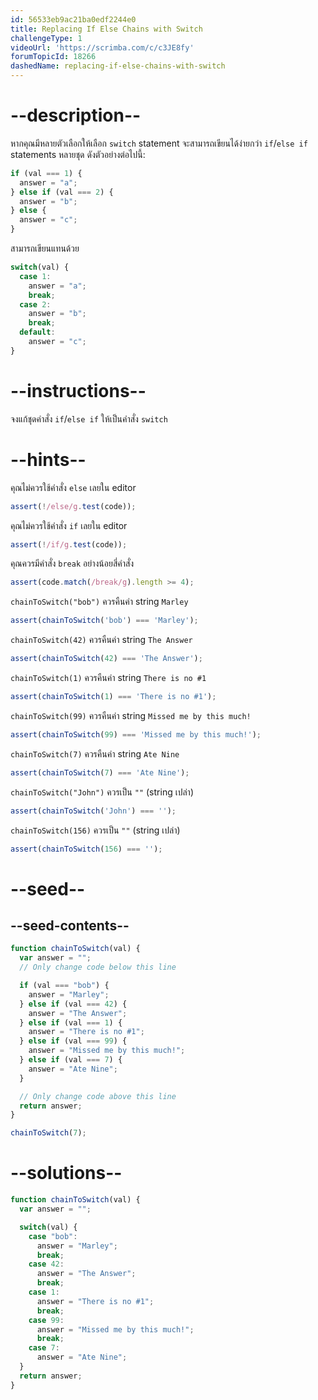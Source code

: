 ```yaml
---
id: 56533eb9ac21ba0edf2244e0
title: Replacing If Else Chains with Switch
challengeType: 1
videoUrl: 'https://scrimba.com/c/c3JE8fy'
forumTopicId: 18266
dashedName: replacing-if-else-chains-with-switch
---
```


# --description--

หากคุณมีหลายตัวเลือกให้เลือก `switch` statement จะสามารถเขียนได้ง่ายกว่า `if`/`else if` statements หลายชุด ดังตัวอย่างต่อไปนี้:

```js
if (val === 1) {
  answer = "a";
} else if (val === 2) {
  answer = "b";
} else {
  answer = "c";
}
```

สามารถเขียนแทนด้วย

```js
switch(val) {
  case 1:
    answer = "a";
    break;
  case 2:
    answer = "b";
    break;
  default:
    answer = "c";
}
```

# --instructions--

จงแก้ชุดคำสั่ง `if`/`else if` ให้เป็นคำสั่ง `switch` 

# --hints--

คุณไม่ควรใช้คำสั่ง `else` เลยใน editor

```js
assert(!/else/g.test(code));
```

คุณไม่ควรใช้คำสั่ง `if`  เลยใน editor

```js
assert(!/if/g.test(code));
```

คุณควรมีคำสั่ง `break` อย่างน้อยสี่คำสั่ง

```js
assert(code.match(/break/g).length >= 4);
```

`chainToSwitch("bob")` ควรคืนค่า string `Marley`

```js
assert(chainToSwitch('bob') === 'Marley');
```

`chainToSwitch(42)` ควรคืนค่า string `The Answer`

```js
assert(chainToSwitch(42) === 'The Answer');
```

`chainToSwitch(1)` ควรคืนค่า string `There is no #1`

```js
assert(chainToSwitch(1) === 'There is no #1');
```

`chainToSwitch(99)` ควรคืนค่า string `Missed me by this much!`

```js
assert(chainToSwitch(99) === 'Missed me by this much!');
```

`chainToSwitch(7)` ควรคืนค่า string `Ate Nine`

```js
assert(chainToSwitch(7) === 'Ate Nine');
```

`chainToSwitch("John")` ควรเป็น `""` (string เปล่า)

```js
assert(chainToSwitch('John') === '');
```

`chainToSwitch(156)` ควรเป็น `""` (string เปล่า)

```js
assert(chainToSwitch(156) === '');
```

# --seed--

## --seed-contents--

```js
function chainToSwitch(val) {
  var answer = "";
  // Only change code below this line

  if (val === "bob") {
    answer = "Marley";
  } else if (val === 42) {
    answer = "The Answer";
  } else if (val === 1) {
    answer = "There is no #1";
  } else if (val === 99) {
    answer = "Missed me by this much!";
  } else if (val === 7) {
    answer = "Ate Nine";
  }

  // Only change code above this line
  return answer;
}

chainToSwitch(7);
```

# --solutions--

```js
function chainToSwitch(val) {
  var answer = "";

  switch(val) {
    case "bob":
      answer = "Marley";
      break;
    case 42:
      answer = "The Answer";
      break;
    case 1:
      answer = "There is no #1";
      break;
    case 99:
      answer = "Missed me by this much!";
      break;
    case 7:
      answer = "Ate Nine";
  }
  return answer;
}
```
